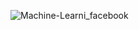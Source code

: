 
![Machine-Learni_facebook](https://github.com/user-attachments/assets/e5253c75-d569-469f-95b2-fc5aedf7edf9)
